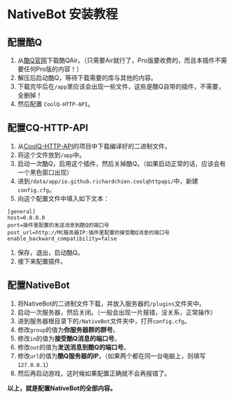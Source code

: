 # NativeBot 安装教程

## 配置酷Q
1. 从[酷Q官网](https://cqp.cc)下载酷QAir。（只需要Air就行了，Pro版要收费的，而且本插件不需要任何Pro版的内容！）
1. 解压后启动酷Q，等待下载需要的库与其他的内容。
1. 下载完毕后在`/app`里应该会出现一些文件，这些是酷Q自带的插件，不需要，全删掉！
1. 然后配置 `CoolQ-HTTP-API`。

## 配置CQ-HTTP-API
1. 从[CoolQ-HTTP-API](https://github.com/richardchien/coolq-http-api/releases)的项目中下载编译好的二进制文件。
1. 将这个文件放到`/app`中。
1. 启动一次酷Q，启用这个插件，然后关掉酷Q。（如果启动正常的话，应该会有一个黑色窗口出现）
1. 进到`/data/app/io.github.richardchien.coolqhttpapi/`中，新建`config.cfg`。
1. 向这个配置文件中填入如下文本：
```
[general]
host=0.0.0.0
port=插件里配置的发送消息到酷Q的端口号
post_url=http://MC服务器IP:插件里配置的接受酷Q消息的端口号
enable_backward_compatibility=false
```
1. 保存，退出，启动酷Q。
1. 接下来配置插件。

## 配置NativeBot
1. 将NativeBot的二进制文件下载，并放入服务器的`/plugins`文件夹中。
1. 启动一次服务器，然后关闭。（一般会出现一片报错，没关系，正常操作）
1. 进到服务器根目录下的`/NativeBot`文件夹中，打开`config.cfg`。
1. 修改`group`的值为**你服务器群的群号**。
1. 修改`in`的值为**接受酷Q消息的端口号**。
1. 修改`out`的值为**发送消息到酷Q的端口号**。
1. 修改`url`的值为**酷Q服务器的IP**。（如果两个都在同一台电脑上，则填写 `127.0.0.1`）
1. 然后再启动游戏，这时候如果配置正确就不会再报错了。

**以上，就是配置NativeBot的全部内容。**